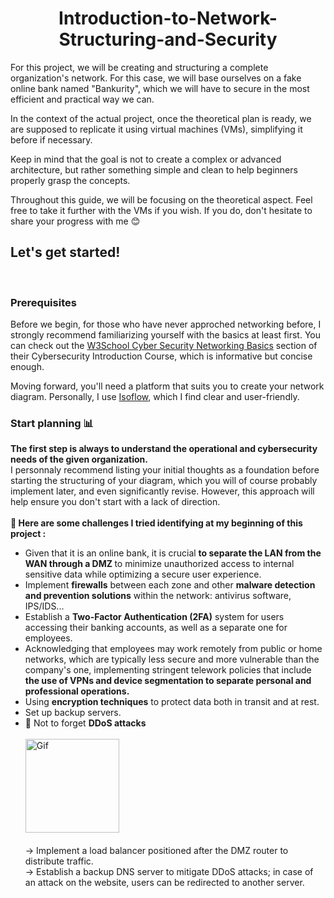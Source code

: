 <h1 align="center">Introduction-to-Network-Structuring-and-Security</h1>

<p>
For this project, we will be creating and structuring a complete organization's network. For this case, we will base ourselves on a fake online bank named "Bankurity", which we will have to secure in the most efficient and practical way we can.

In the context of the actual project, once the theoretical plan is ready, we are supposed to replicate it using virtual machines (VMs), simplifying it before if necessary.

Keep in mind that the goal is not to create a complex or advanced architecture, but rather something simple and clean to help beginners properly grasp the concepts.

Throughout this guide, we will be focusing on the theoretical aspect. Feel free to take it further with the VMs if you wish. If you do, don't hesitate to share your progress with me 😊
</p>
<h2>
Let's get started!
</h2>
</br>
<h3>Prerequisites</h3>
<p>
Before we begin, for those who have never approched networking before, I strongly recommend familiarizing yourself with the basics at least first. You can check out the <a href="https://www.w3schools.com/cybersecurity/cybersecurity_networking.php">W3School Cyber Security Networking Basics</a> section of their Cybersecurity Introduction Course, which is informative but concise enough.

Moving forward, you'll need a platform that suits you to create your network diagram. Personally, I use <a href="https://isoflow.io/">Isoflow</a>, which I find clear and user-friendly.
</p>
<h3>Start planning 📊</h3>
<p>
<b>The first step is always to understand the operational and cybersecurity needs of the given organization.</b>
</br>
I personnaly recommend listing your initial thoughts as a foundation before starting the structuring of your diagram, which you will of course probably implement later, and even significantly revise. However, this approach will help ensure you don't start with a lack of direction.
</br>
</br>
<b>🔎 Here are some challenges I tried identifying at my beginning of this project :</b>
<ul>
<li>Given that it is an online bank, it is crucial <b>to separate the LAN from the WAN through a DMZ </b>to minimize unauthorized access to internal sensitive data while optimizing a secure user experience.</li>
<li>Implement <b>firewalls</b> between each zone and other <b>malware detection and prevention solutions</b> within the network: antivirus software, IPS/IDS...</li>
<li>Establish a <b>Two-Factor Authentication (2FA)</b> system for users accessing their banking accounts, as well as a separate one for employees.</li>
<li>Acknowledging that employees may work remotely from public or home networks, which are typically less secure and more vulnerable than the company's one, implementing stringent telework policies that include <b> the use of VPNs and device segmentation to separate personal and professional operations.</b> </li>
<li>Using <b>encryption techniques</b> to protect data both in transit and at rest.</li>
<li>Set up backup servers.</li>
<li>🥁 Not to forget <b> DDoS attacks </b> 
</br></br>
    <img src="https://media0.giphy.com/media/v1.Y2lkPTc5MGI3NjExOGVwMjloMGlidXdpemtuZmgyY2diOXJobW92eHo3dW9tbjY4dmQ2bSZlcD12MV9pbnRlcm5hbF9naWZfYnlfaWQmY3Q9Zw/f0TvnEmF5yPLO/giphy.webp" width="150" height="150" alt="Gif">
</br></br> -> Implement a load balancer positioned after the DMZ router to distribute traffic.
</br> -> Establish a backup DNS server to mitigate DDoS attacks; in case of an attack on the website, users can be redirected to another server.
</li>
</ul>
</p>
